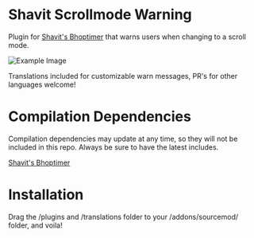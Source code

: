 # Shavit Scrollmode Warning
Plugin for [Shavit's Bhoptimer](https://github.com/shavitush/bhoptimer) that warns users when changing to a scroll mode.

![Example Image](https://share.snksrv.com/i/PfFC10.png)

Translations included for customizable warn messages, PR's for other languages welcome!

# Compilation Dependencies
Compilation dependencies may update at any time, so they will not be included in this repo. Always be sure to have the latest includes.  

[Shavit's Bhoptimer](https://github.com/shavitush/bhoptimer)  

# Installation
Drag the /plugins and /translations folder to your /addons/sourcemod/ folder, and voila!

